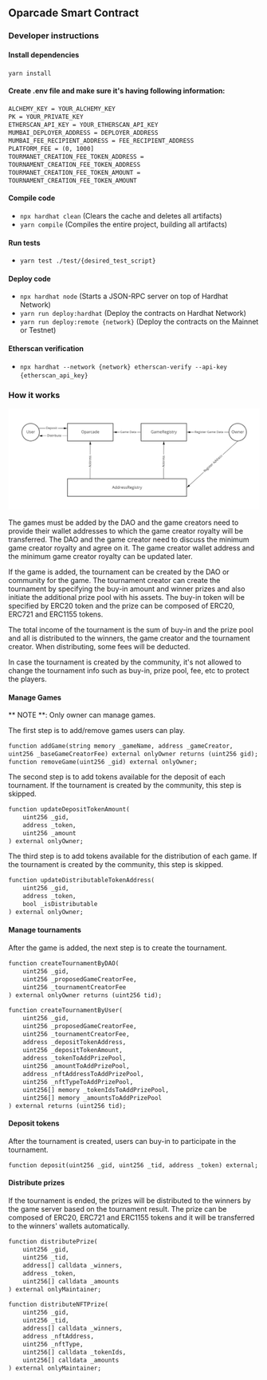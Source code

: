 ## Oparcade Smart Contract

### Developer instructions

#### Install dependencies
`yarn install`

#### Create .env file and make sure it's having following information:
```
ALCHEMY_KEY = YOUR_ALCHEMY_KEY
PK = YOUR_PRIVATE_KEY
ETHERSCAN_API_KEY = YOUR_ETHERSCAN_API_KEY
MUMBAI_DEPLOYER_ADDRESS = DEPLOYER_ADDRESS
MUMBAI_FEE_RECIPIENT_ADDRESS = FEE_RECIPIENT_ADDRESS
PLATFORM_FEE = (0, 1000]
TOURMANET_CREATION_FEE_TOKEN_ADDRESS = TOURNAMENT_CREATION_FEE_TOKEN_ADDRESS
TOURMANET_CREATION_FEE_TOKEN_AMOUNT = TOURNAMENT_CREATION_FEE_TOKEN_AMOUNT
```

#### Compile code
- `npx hardhat clean` (Clears the cache and deletes all artifacts)
- `yarn compile` (Compiles the entire project, building all artifacts)

#### Run tests
- `yarn test ./test/{desired_test_script}`

#### Deploy code 
- `npx hardhat node` (Starts a JSON-RPC server on top of Hardhat Network)
- `yarn run deploy:hardhat` (Deploy the contracts on Hardhat Network)
- `yarn run deploy:remote {network}` (Deploy the contracts on the Mainnet or Testnet)

#### Etherscan verification
- `npx hardhat --network {network} etherscan-verify --api-key {etherscan_api_key}`

### How it works
![Hight Level Contract Interactions](./docs/box-diagram.png)

The games must be added by the DAO and the game creators need to provide their wallet addresses to which the game creator royalty will be transferred. The DAO and the game creator need to discuss the minimum game creator royalty and agree on it. The game creator wallet address and the minimum game creator royalty can be updated later.

If the game is added, the tournament can be created by the DAO or community for the game.
The tournament creator can create the tournament by specifying the buy-in amount and winner prizes and also initiate the additional prize pool with his assets.
The buy-in token will be specified by ERC20 token and the prize can be composed of ERC20, ERC721 and ERC1155 tokens.

The total income of the tournament is the sum of buy-in and the prize pool and all is distributed to the winners, the game creator and the tournament creator. When distributing, some fees will be deducted.

In case the tournament is created by the community, it's not allowed to change the tournament info such as buy-in, prize pool, fee, etc to protect the players.

#### Manage Games
** NOTE **: Only owner can manage games.

The first step is to add/remove games users can play.

````solidity
function addGame(string memory _gameName, address _gameCreator, uint256 _baseGameCreatorFee) external onlyOwner returns (uint256 gid);
function removeGame(uint256 _gid) external onlyOwner;
````

The second step is to add tokens available for the deposit of each tournament. If the tournament is created by the community, this step is skipped.

````solidity
function updateDepositTokenAmount(
    uint256 _gid,
    address _token,
    uint256 _amount
) external onlyOwner;
````

The third step is to add tokens available for the distribution of each game. If the tournament is created by the community, this step is skipped.

````solidity
function updateDistributableTokenAddress(
    uint256 _gid,
    address _token,
    bool _isDistributable
) external onlyOwner;
````

#### Manage tournaments

After the game is added, the next step is to create the tournament.

````solidity
function createTournamentByDAO(
    uint256 _gid,
    uint256 _proposedGameCreatorFee,
    uint256 _tournamentCreatorFee
) external onlyOwner returns (uint256 tid);
````

````solidity
function createTournamentByUser(
    uint256 _gid,
    uint256 _proposedGameCreatorFee,
    uint256 _tournamentCreatorFee,
    address _depositTokenAddress,
    uint256 _depositTokenAmount,
    address _tokenToAddPrizePool,
    uint256 _amountToAddPrizePool,
    address _nftAddressToAddPrizePool,
    uint256 _nftTypeToAddPrizePool,
    uint256[] memory _tokenIdsToAddPrizePool,
    uint256[] memory _amountsToAddPrizePool
) external returns (uint256 tid);
````

#### Deposit tokens

After the tournament is created, users can buy-in to participate in the tournament.

````solidity
function deposit(uint256 _gid, uint256 _tid, address _token) external;
````

#### Distribute prizes

If the tournament is ended, the prizes will be distributed to the winners by the game server based on the tournament result. The prize can be composed of ERC20, ERC721 and ERC1155 tokens and it will be transferred to the winners' wallets automatically.

````solidity
function distributePrize(
    uint256 _gid,
    uint256 _tid,
    address[] calldata _winners,
    address _token,
    uint256[] calldata _amounts
) external onlyMaintainer;
````

````solidity
function distributeNFTPrize(
    uint256 _gid,
    uint256 _tid,
    address[] calldata _winners,
    address _nftAddress,
    uint256 _nftType,
    uint256[] calldata _tokenIds,
    uint256[] calldata _amounts
) external onlyMaintainer;
````
